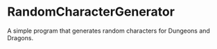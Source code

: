 # RandomCharacterGenerator
A simple program that generates random characters for Dungeons and Dragons.
